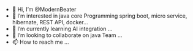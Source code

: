 - 👋 Hi, I’m @ModernBeater
- 👀 I’m interested in java core Programming spring boot, micro service, hibernate, REST  API, docker...
- 🌱 I’m currently learning AI integration ...
- 💞️ I’m looking to collaborate on java Team ...
- 📫 How to reach me ...

<!---
ModernBeater/ModernBeater is a ✨ special ✨ repository because its `README.md` (this file) appears on your GitHub profile.
You can click the Preview link to take a look at your changes.
--->
